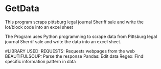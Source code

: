 # GetData
This program scraps pittsburg legal journal Sheriff sale and write the lot/block code into an excel sheet 

The Program uses Python programming to scrape data from Pittsburg legal journal Sherrif sale and write the data into an excel sheet.

#LIBRARY USED: 
REQUESTS: Requests webpages from the web
BEAUTIFULSOUP: Parse the response
Pandas: Edit data
Regex: Find specific information pattern in data

